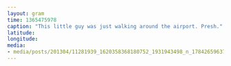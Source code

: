 ```yaml
---
layout: gram
time: 1365475978
caption: "This little guy was just walking around the airport. Presh."
latitude: 
longitude: 
media:
- media/posts/201304/11281939_1620358368180752_1931943498_n_17842659637000351.jpg
---
```

